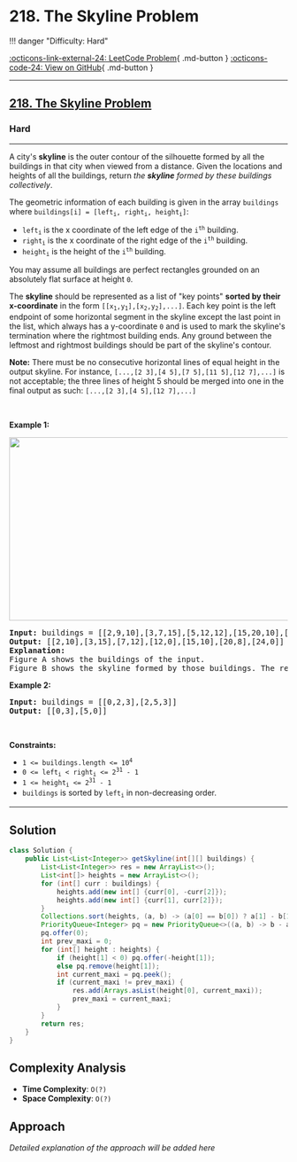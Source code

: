 # 218. The Skyline Problem

!!! danger "Difficulty: Hard"

[:octicons-link-external-24: LeetCode Problem](https://leetcode.com/problems/the-skyline-problem/){ .md-button }
[:octicons-code-24: View on GitHub](https://github.com/RAJ8664/Leetcode/tree/master/0218-the-skyline-problem){ .md-button }

---

<h2><a href="https://leetcode.com/problems/the-skyline-problem">218. The Skyline Problem</a></h2><h3>Hard</h3><hr><p>A city&#39;s <strong>skyline</strong> is the outer contour of the silhouette formed by all the buildings in that city when viewed from a distance. Given the locations and heights of all the buildings, return <em>the <strong>skyline</strong> formed by these buildings collectively</em>.</p>

<p>The geometric information of each building is given in the array <code>buildings</code> where <code>buildings[i] = [left<sub>i</sub>, right<sub>i</sub>, height<sub>i</sub>]</code>:</p>

<ul>
	<li><code>left<sub>i</sub></code> is the x coordinate of the left edge of the <code>i<sup>th</sup></code> building.</li>
	<li><code>right<sub>i</sub></code> is the x coordinate of the right edge of the <code>i<sup>th</sup></code> building.</li>
	<li><code>height<sub>i</sub></code> is the height of the <code>i<sup>th</sup></code> building.</li>
</ul>

<p>You may assume all buildings are perfect rectangles grounded on an absolutely flat surface at height <code>0</code>.</p>

<p>The <strong>skyline</strong> should be represented as a list of &quot;key points&quot; <strong>sorted by their x-coordinate</strong> in the form <code>[[x<sub>1</sub>,y<sub>1</sub>],[x<sub>2</sub>,y<sub>2</sub>],...]</code>. Each key point is the left endpoint of some horizontal segment in the skyline except the last point in the list, which always has a y-coordinate <code>0</code> and is used to mark the skyline&#39;s termination where the rightmost building ends. Any ground between the leftmost and rightmost buildings should be part of the skyline&#39;s contour.</p>

<p><b>Note:</b> There must be no consecutive horizontal lines of equal height in the output skyline. For instance, <code>[...,[2 3],[4 5],[7 5],[11 5],[12 7],...]</code> is not acceptable; the three lines of height 5 should be merged into one in the final output as such: <code>[...,[2 3],[4 5],[12 7],...]</code></p>

<p>&nbsp;</p>
<p><strong class="example">Example 1:</strong></p>
<img alt="" src="https://assets.leetcode.com/uploads/2020/12/01/merged.jpg" style="width: 800px; height: 331px;" />
<pre>
<strong>Input:</strong> buildings = [[2,9,10],[3,7,15],[5,12,12],[15,20,10],[19,24,8]]
<strong>Output:</strong> [[2,10],[3,15],[7,12],[12,0],[15,10],[20,8],[24,0]]
<strong>Explanation:</strong>
Figure A shows the buildings of the input.
Figure B shows the skyline formed by those buildings. The red points in figure B represent the key points in the output list.
</pre>

<p><strong class="example">Example 2:</strong></p>

<pre>
<strong>Input:</strong> buildings = [[0,2,3],[2,5,3]]
<strong>Output:</strong> [[0,3],[5,0]]
</pre>

<p>&nbsp;</p>
<p><strong>Constraints:</strong></p>

<ul>
	<li><code>1 &lt;= buildings.length &lt;= 10<sup>4</sup></code></li>
	<li><code>0 &lt;= left<sub>i</sub> &lt; right<sub>i</sub> &lt;= 2<sup>31</sup> - 1</code></li>
	<li><code>1 &lt;= height<sub>i</sub> &lt;= 2<sup>31</sup> - 1</code></li>
	<li><code>buildings</code> is sorted by <code>left<sub>i</sub></code> in&nbsp;non-decreasing order.</li>
</ul>


---

## Solution

```java
class Solution {
    public List<List<Integer>> getSkyline(int[][] buildings) {
        List<List<Integer>> res = new ArrayList<>();
        List<int[]> heights = new ArrayList<>();
        for (int[] curr : buildings) {        
            heights.add(new int[] {curr[0], -curr[2]});
            heights.add(new int[] {curr[1], curr[2]});
        }
        Collections.sort(heights, (a, b) -> (a[0] == b[0]) ? a[1] - b[1] : a[0] - b[0]); 
        PriorityQueue<Integer> pq = new PriorityQueue<>((a, b) -> b - a);
        pq.offer(0);
        int prev_maxi = 0;
        for (int[] height : heights) {  
            if (height[1] < 0) pq.offer(-height[1]);    
            else pq.remove(height[1]);                 
            int current_maxi = pq.peek();
            if (current_maxi != prev_maxi) {
                res.add(Arrays.asList(height[0], current_maxi));
                prev_maxi = current_maxi;
            }
        }
        return res;
    }
}


```

## Complexity Analysis

- **Time Complexity**: `O(?)`
- **Space Complexity**: `O(?)`

## Approach

*Detailed explanation of the approach will be added here*

